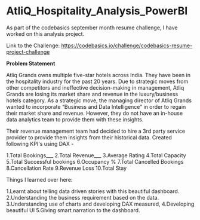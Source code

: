 # AtliQ_Hospitality_Analysis_PowerBI
As part of the codebasics september month resume challenge, I have worked on this analysis project.

Link to the Challenge: https://codebasics.io/challenge/codebasics-resume-project-challenge

**Problem Statement**

Atliq Grands owns multiple five-star hotels across India. They have been in the hospitality industry for the past 20 years. Due to strategic moves from other competitors and ineffective decision-making in management, Atliq Grands are losing its market share and revenue in the luxury/business hotels category. As a strategic move, the managing director of Atliq Grands wanted to incorporate “Business and Data Intelligence” in order to regain their market share and revenue. However, they do not have an in-house data analytics team to provide them with these insights.

Their revenue management team had decided to hire a 3rd party service provider to provide them insights from their historical data.
Created following KPI's using DAX -

1.Total Bookings___
2.Total Revenue___
3.Average Rating
4.Total Capacity
5.Total Successful bookings
6.Occupancy %
7.Total Cancelled Bookings
8.Cancellation Rate
9.Revenue Loss
10.Total Stay

Things I learned over here:

1.Learnt about telling data driven stories with this beautiful dashboard.
2.Understanding the business requirement based on the data.
3.Understanding use of charts and developing DAX measured,
4.Developing beautiful UI
5.Giving smart narration to the dashboard.
